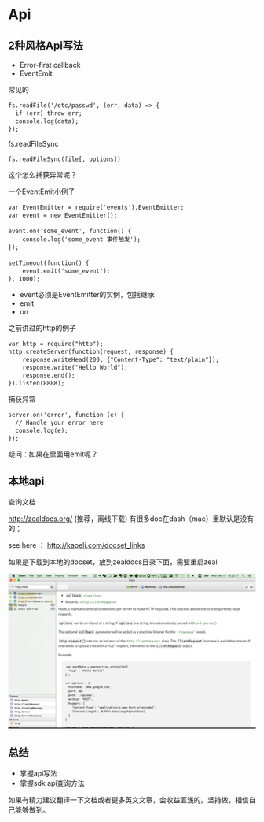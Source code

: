 # Api

## 2种风格Api写法

- Error-first callback
- EventEmit

常见的

```
fs.readFile('/etc/passwd', (err, data) => {
  if (err) throw err;
  console.log(data);
});
```

fs.readFileSync

```
fs.readFileSync(file[, options])
```

这个怎么捕获异常呢？


一个EventEmit小例子

```
var EventEmitter = require('events').EventEmitter; 
var event = new EventEmitter(); 

event.on('some_event', function() { 
	console.log('some_event 事件触发'); 
}); 

setTimeout(function() { 
	event.emit('some_event'); 
}, 1000); 
```

- event必须是EventEmitter的实例，包括继承
- emit
- on

之前讲过的http的例子

```
var http = require("http");
http.createServer(function(request, response) {
    response.writeHead(200, {"Content-Type": "text/plain"});
    response.write("Hello World");
    response.end();
}).listen(8888);
```

捕获异常

```
server.on('error', function (e) {
  // Handle your error here
  console.log(e);
});
```

疑问：如果在里面用emit呢？

## 本地api

查询文档

http://zealdocs.org/ (推荐，离线下载)
有很多doc在dash（mac）里默认是没有的；

see here ： http://kapeli.com/docset_links

如果是下载到本地的docset，放到zealdocs目录下面，需要重启zeal

![Dash](img/dash.png)


## 总结

- 掌握api写法
- 掌握sdk api查询方法

如果有精力建议翻译一下文档或者更多英文文章，会收益匪浅的。坚持做，相信自己能够做到。
